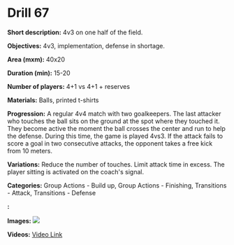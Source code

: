 # Drill 67

**Short description:**
4v3 on one half of the field.

**Objectives:**
4v3, implementation, defense in shortage.

**Area (mxm):**
40x20

**Duration (min):**
15-20

**Number of players:**
4+1 vs 4+1 + reserves

**Materials:**
Balls, printed t-shirts

**Progression:**
A regular 4v4 match with two goalkeepers. The last attacker who touches the ball sits on the ground at the spot where they touched it. They become active the moment the ball crosses the center and run to help the defense. During this time, the game is played 4vs3. If the attack fails to score a goal in two consecutive attacks, the opponent takes a free kick from 10 meters.

**Variations:**
Reduce the number of touches. Limit attack time in excess. The player sitting is activated on the coach's signal.

**Categories:**
Group Actions - Build up, Group Actions - Finishing, Transitions - Attack, Transitions - Defense

**:**


**Images:**
![](https://www.coachingfutsal.com/\images\cdc353ad-be1d-4a85-b6d1-73507f2bd4e0_003.png)

**Videos:**
[Video Link](https://www.youtube.com/embed/e9uV9fJ5AN8)

